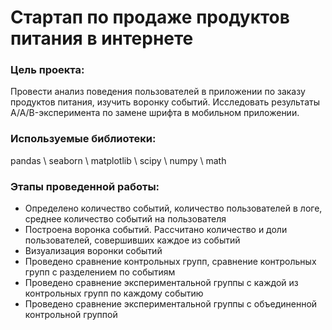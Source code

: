 # Стартап по продаже продуктов питания в интернете

### Цель проекта:

Провести анализ поведения пользователей в приложении по заказу продуктов питания, изучить воронку событий. Исследовать результаты A/A/B-эксперимента по замене шрифта в мобильном приложении.

### Используемые библиотеки:

pandas \ seaborn \ matplotlib \ scipy \ numpy \ math 

### Этапы проведенной работы:

  - Определено количество событий, количество пользователей в логе, среднее количество событий на пользователя
  - Построена воронка событий. Рассчитано количество и доли пользователей, совершивших каждое из событий
  - Визуализация воронки событий
  - Проведено сравнение контрольных групп, сравнение контрольных групп с разделением по событиям
  - Проведено сравнение экспериментальной группы с каждой из контрольных групп по каждому событию
  - Проведено сравнение экспериментальной группы с объединенной контрольной группой
